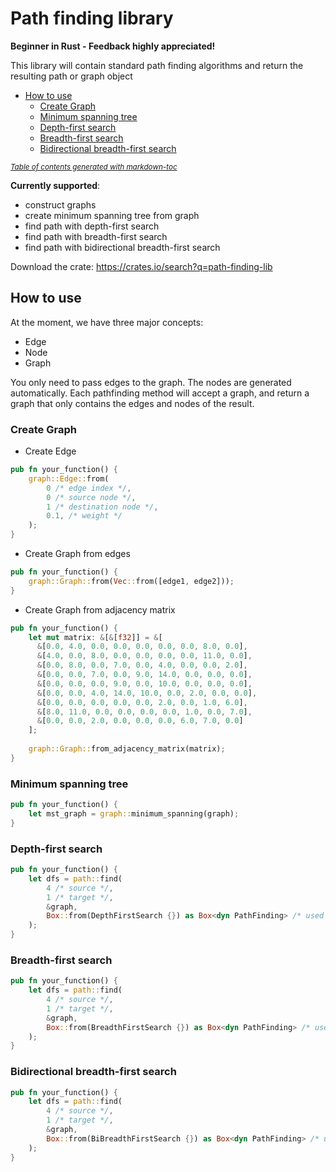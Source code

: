 # Path finding library
<b>Beginner in Rust - Feedback highly appreciated!</b>

This library will contain standard path finding algorithms and return the resulting path or graph object

- [How to use](#how-to-use)
  * [Create Graph](#create-graph)
  * [Minimum spanning tree](#minimum-spanning-tree)
  * [Depth-first search](#depth-first-search)
  * [Breadth-first search](#breadth-first-search)
  * [Bidirectional breadth-first search](#bidirectional-breadth-first-search)

<small><i><a href='http://ecotrust-canada.github.io/markdown-toc/'>Table of contents generated with markdown-toc</a></i></small>


<b>Currently supported</b>:
- construct graphs
- create minimum spanning tree from graph
- find path with depth-first search
- find path with breadth-first search
- find path with bidirectional breadth-first search

Download the crate: https://crates.io/search?q=path-finding-lib

## How to use
At the moment, we have three major concepts:
- Edge
- Node
- Graph

You only need to pass edges to the graph. The nodes are generated automatically. Each pathfinding method will accept a graph,
and return a graph that only contains the edges and nodes of the result.

### Create Graph

- Create Edge

```rust
pub fn your_function() {
    graph::Edge::from(
        0 /* edge index */,
        0 /* source node */,
        1 /* destination node */,
        0.1, /* weight */
    );
}
```

- Create Graph from edges

```rust
pub fn your_function() {
    graph::Graph::from(Vec::from([edge1, edge2]));
}
```

- Create Graph from adjacency matrix

```rust
pub fn your_function() {
    let mut matrix: &[&[f32]] = &[
      &[0.0, 4.0, 0.0, 0.0, 0.0, 0.0, 0.0, 8.0, 0.0],
      &[4.0, 0.0, 8.0, 0.0, 0.0, 0.0, 0.0, 11.0, 0.0],
      &[0.0, 8.0, 0.0, 7.0, 0.0, 4.0, 0.0, 0.0, 2.0],
      &[0.0, 0.0, 7.0, 0.0, 9.0, 14.0, 0.0, 0.0, 0.0],
      &[0.0, 0.0, 0.0, 9.0, 0.0, 10.0, 0.0, 0.0, 0.0],
      &[0.0, 0.0, 4.0, 14.0, 10.0, 0.0, 2.0, 0.0, 0.0],
      &[0.0, 0.0, 0.0, 0.0, 0.0, 2.0, 0.0, 1.0, 6.0],
      &[8.0, 11.0, 0.0, 0.0, 0.0, 0.0, 1.0, 0.0, 7.0],
      &[0.0, 0.0, 2.0, 0.0, 0.0, 0.0, 6.0, 7.0, 0.0]
    ];
  
    graph::Graph::from_adjacency_matrix(matrix);
}
```

### Minimum spanning tree
```rust
pub fn your_function() {
    let mst_graph = graph::minimum_spanning(graph);
}
```

### Depth-first search
```rust
pub fn your_function() {
    let dfs = path::find(
        4 /* source */, 
        1 /* target */, 
        &graph, 
        Box::from(DepthFirstSearch {}) as Box<dyn PathFinding> /* used algorithm */
    );
}
```

### Breadth-first search
```rust
pub fn your_function() {
    let dfs = path::find(
        4 /* source */, 
        1 /* target */, 
        &graph, 
        Box::from(BreadthFirstSearch {}) as Box<dyn PathFinding> /* used algorithm */
    );
}
```

### Bidirectional breadth-first search
```rust
pub fn your_function() {
    let dfs = path::find(
        4 /* source */, 
        1 /* target */, 
        &graph, 
        Box::from(BiBreadthFirstSearch {}) as Box<dyn PathFinding> /* used algorithm */
    );
}
```